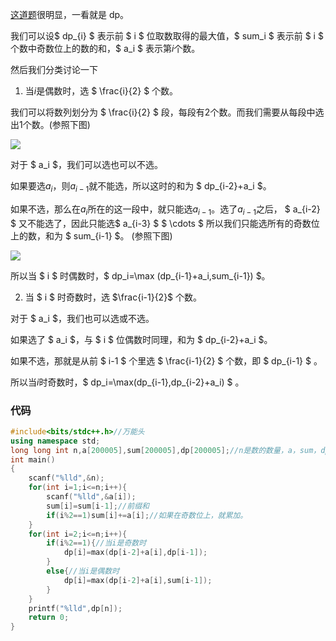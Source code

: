 [这道题](https://www.luogu.com.cn/problem/AT5281)很明显，一看就是 dp。

我们可以设$ dp_{i} $ 表示前 $ i $ 位取数取得的最大值，$ sum_i $ 表示前 $ i $ 个数中奇数位上的数的和，$ a_i $ 表示第$i$个数。

然后我们分类讨论一下

1. 当$i$是偶数时，选 $ \frac{i}{2} $ 个数。

我们可以将数列划分为 $ \frac{i}{2} $ 段，每段有2个数。而我们需要从每段中选出1个数。(参照下图)

![](https://cdn.luogu.com.cn/upload/image_hosting/uagenm4u.png)

对于 $ a_i $，我们可以选也可以不选。

如果要选$a_i$，则$a_{i-1}$就不能选，所以这时的和为 $ dp_{i-2}+a_i $。

如果不选，那么在$a_i$所在的这一段中，就只能选$a_{i-1}$。选了$a_{i-1}$之后， $ a_{i-2} $ 又不能选了，因此只能选$ a_{i-3} $ $ \cdots $ 所以我们只能选所有的奇数位上的数，和为 $ sum_{i-1} $。
(参照下图)

![](https://cdn.luogu.com.cn/upload/image_hosting/2dujrunz.png)

所以当 $ i $ 时偶数时，$ dp_i=\max (dp_{i-1}+a_i,sum_{i-1}) $。

2. 当 $ i $ 时奇数时，选 $\frac{i-1}{2}$ 个数。

对于 $ a_i $，我们也可以选或不选。

如果选了 $ a_i $，与 $ i $ 位偶数时同理，和为 $ dp_{i-2}+a_i $。

如果不选，那就是从前 $ i-1 $ 个里选 $ \frac{i-1}{2} $ 个数，即 $ dp_{i-1} $ 。

所以当$i$时奇数时，$ dp_i=\max(dp_{i-1},dp_{i-2}+a_i) $ 。

### 代码

```cpp
#include<bits/stdc++.h>//万能头
using namespace std;
long long int n,a[200005],sum[200005],dp[200005];//n是数的数量，a，sum，dp的意义同题解。
int main()
{
	scanf("%lld",&n);
	for(int i=1;i<=n;i++){
		scanf("%lld",&a[i]);
		sum[i]=sum[i-1];//前缀和
		if(i%2==1)sum[i]+=a[i];//如果在奇数位上，就累加。
	}
	for(int i=2;i<=n;i++){
		if(i%2==1){//当i是奇数时
			dp[i]=max(dp[i-2]+a[i],dp[i-1]);
		}
		else{//当i是偶数时
			dp[i]=max(dp[i-2]+a[i],sum[i-1]);
		}
	}
	printf("%lld",dp[n]);
	return 0;
}
```